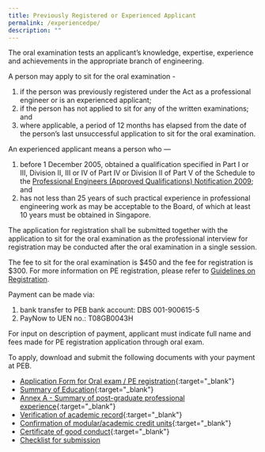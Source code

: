 ```yaml
---
title: Previously Registered or Experienced Applicant
permalink: /experiencedpe/
description: ""
---
```

The oral examination tests an applicant’s knowledge, expertise, experience and achievements in the appropriate branch of engineering.  
  
A person may apply to sit for the oral examination -
1. if the person was previously registered under the Act as a professional engineer or is an experienced applicant; 
2.  if the person has not applied to sit for any of the written examinations; and  
3.  where applicable, a period of 12 months has elapsed from the date of the person’s last unsuccessful application to sit for the oral examination.  

An experienced applicant means a person who —  
1. before 1 December 2005, obtained a qualification specified in Part I or III, Division II, III or IV of Part IV or Division II of Part V of the Schedule to the [Professional Engineers (Approved Qualifications) Notification 2009](/act-and-rules/); and  
2. has not less than 25 years of such practical experience in professional engineering work as may be acceptable to the Board, of which at least 10 years must be obtained in Singapore.  
  
The application for registration shall be submitted together with the application to sit for the oral examination as the professional interview for registration may be conducted after the oral examination in a single session.  
  
The fee to sit for the oral examination is $450 and the fee for registration is $300. For more information on PE registration, please refer to [Guidelines on Registration](/files/Downloads/Guidelines/RegistrationasPE.pdf).

Payment can be made via:
1. bank transfer to PEB bank account: DBS 001-900615-5
2. PayNow to UEN no.: T08GB0043H

For input on description of payment, applicant must indicate full name and fees made for PE registration application through oral exam.

To apply, download and submit the following documents with your payment at PEB.

* [Application Form for Oral exam / PE registration](https://go.gov.sg/oxu0z3){:target="_blank"}
* [Summary of Education](https://go.gov.sg/4erfoi){:target="_blank"}
* [Annex A - Summary of post-graduate professional experience](https://go.gov.sg/ksbr0t){:target="_blank"}
* [Verification of academic record](https://go.gov.sg/hqxp98){:target="_blank"}
* [Confirmation of modular/academic credit units](https://go.gov.sg/r9h1au){:target="_blank"}
* [Certificate of good conduct](https://go.gov.sg/evosxf){:target="_blank"}
* [Checklist for submission](/files/Experienced%20PE/oral_checklist.pdf)